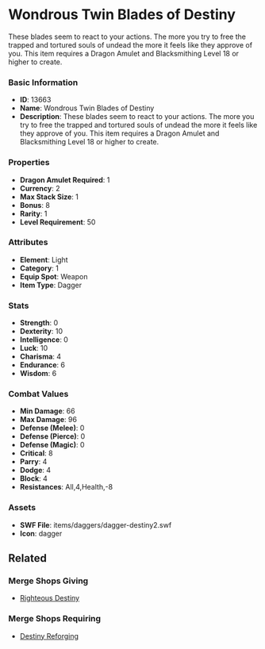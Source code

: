 # Wondrous Twin Blades of Destiny

These blades seem to react to your actions. The more you try to free the trapped and tortured souls of undead the more it feels like they approve of you. This item requires a Dragon Amulet and Blacksmithing Level 18 or higher to create.

### Basic Information

- **ID**: 13663
- **Name**: Wondrous Twin Blades of Destiny
- **Description**: These blades seem to react to your actions. The more you try to free the trapped and tortured souls of undead the more it feels like they approve of you. This item requires a Dragon Amulet and Blacksmithing Level 18 or higher to create.

### Properties

- **Dragon Amulet Required**: 1
- **Currency**: 2
- **Max Stack Size**: 1
- **Bonus**: 8
- **Rarity**: 1
- **Level Requirement**: 50

### Attributes

- **Element**: Light
- **Category**: 1
- **Equip Spot**: Weapon
- **Item Type**: Dagger

### Stats

- **Strength**: 0
- **Dexterity**: 10
- **Intelligence**: 0
- **Luck**: 10
- **Charisma**: 4
- **Endurance**: 6
- **Wisdom**: 6

### Combat Values

- **Min Damage**: 66
- **Max Damage**: 96
- **Defense (Melee)**: 0
- **Defense (Pierce)**: 0
- **Defense (Magic)**: 0
- **Critical**: 8
- **Parry**: 4
- **Dodge**: 4
- **Block**: 4
- **Resistances**: All,4,Health,-8

### Assets

- **SWF File**: items/daggers/dagger-destiny2.swf
- **Icon**: dagger

## Related

### Merge Shops Giving

- [Righteous Destiny](../merge-shops/237-righteous-destiny.md)

### Merge Shops Requiring

- [Destiny Reforging](../merge-shops/277-destiny-reforging.md)

